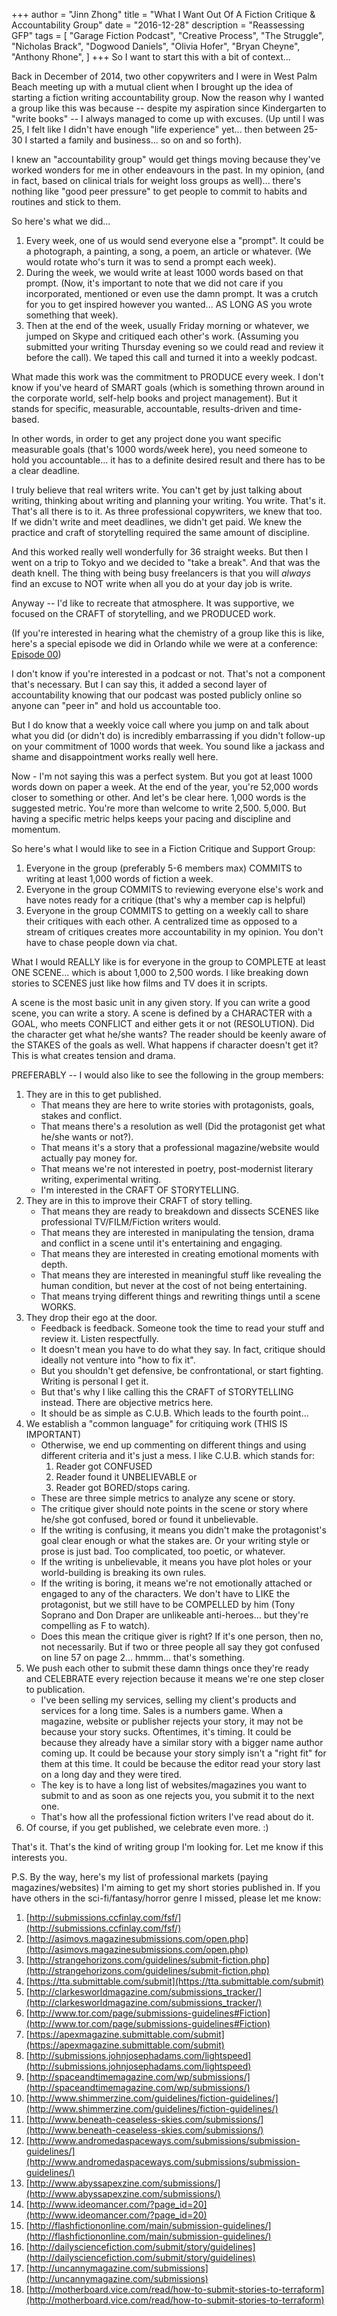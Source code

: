 +++ 
author = "Jinn Zhong" 
title = "What I Want Out Of A Fiction Critique & Accountability Group" 
date = "2016-12-28" 
description = "Reassessing GFP"
tags = [
    "Garage Fiction Podcast",
    "Creative Process",
    "The Struggle",
    "Nicholas Brack",
    "Dogwood Daniels",
    "Olivia Hofer",
    "Bryan Cheyne",
    "Anthony Rhone",
]
+++
So I want to start this with a bit of context... 

Back in December of 2014, two other copywriters and I were in West Palm Beach meeting up with a mutual client when I brought up the idea of starting a fiction writing accountability group. Now the reason why I wanted a group like this was because -- despite my aspiration since Kindergarten to "write books" -- I always managed to come up with excuses. (Up until I was 25, I felt like I didn't have enough "life experience" yet... then between 25-30 I started a family and business... so on and so forth).

I knew an "accountability group" would get things moving because they've worked wonders for me in other endeavours in the past. In my opinion, (and in fact, based on clinical trials for weight loss groups as well)... there's nothing like "good peer pressure" to get people to commit to habits and routines and stick to them.

So here's what we did...

1. Every week, one of us would send everyone else a "prompt". It could be a photograph, a painting, a song, a poem, an article or whatever. (We would rotate who's turn it was to send a prompt each week).
2. During the week, we would write at least 1000 words based on that prompt. (Now, it's important to note that we did not care if you incorporated, mentioned or even use the damn prompt. It was a crutch for you to get inspired however you wanted... AS LONG AS you wrote something that week).
3. Then at the end of the week, usually Friday morning or whatever, we jumped on Skype and critiqued each other's work. (Assuming you submitted your writing Thursday evening so we could read and review it before the call). We taped this call and turned it into a weekly podcast.

What made this work was the commitment to PRODUCE every week. I don't know if you've heard of SMART goals (which is something thrown around in the corporate world, self-help books and project management). But it stands for specific, measurable, accountable, results-driven and time-based.

In other words, in order to get any project done you want specific measurable goals (that's 1000 words/week here), you need someone to hold you accountable... it has to a definite desired result and there has to be a clear deadline.

I truly believe that real writers write. You can't get by just talking about writing, thinking about writing and planning your writing. You write. That's it. That's all there is to it. As three professional copywriters, we knew that too. If we didn't write and meet deadlines, we didn't get paid. We knew the practice and craft of storytelling required the same amount of discipline.

And this worked really well wonderfully for 36 straight weeks. But then I went on a trip to Tokyo and we decided to "take a break". And that was the death knell. The thing with being busy freelancers is that you will *always* find an excuse to NOT write when all you do at your day job is write.

Anyway -- I'd like to recreate that atmosphere. It was supportive, we focused on the CRAFT of storytelling, and we PRODUCED work.

(If you're interested in hearing what the chemistry of a group like this is like, here's a special episode we did in Orlando while we were at a conference: [Episode 00](https://www.dropbox.com/s/qww74s2lyf95jxd/Ep00%2002-15-2015%20Edited%20Version.mp3?dl=0))

I don't know if you're interested in a  podcast or not. That's not a component that's necessary. But I can say this, it added a second layer of accountability knowing that our podcast was posted publicly online so anyone can "peer in" and hold us accountable too.

But I do know that a weekly voice call where you jump on and talk about what you did (or didn't do) is incredibly embarrassing if you didn't follow-up on your commitment of 1000 words that week. You sound like a jackass and shame  and disappointment works really well here.

Now - I'm not saying this was a perfect system. But you got at least 1000 words down on paper a week. At the end of the year, you're 52,000 words closer to something or other. And let's be clear here. 1,000 words is the suggested metric. You're more than welcome to write 2,500. 5,000. But having a specific metric helps keeps your pacing and discipline and momentum.

So here's what I would like to see in a Fiction Critique and Support Group:

1. Everyone in the group (preferably 5-6 members max) COMMITS to writing at least 1,000 words of fiction a week.
2. Everyone in the group COMMITS to reviewing everyone else's work and have notes ready for a critique (that's why a member cap is helpful)
3. Everyone in the group COMMITS to getting on a weekly call to share their critiques with each other. A centralized time as opposed to a stream of critiques creates more accountability in my opinion. You don't have to chase people down via chat.

What I would REALLY like is for everyone in the group to COMPLETE at least ONE SCENE...  which is about 1,000 to 2,500 words. I like breaking down stories to SCENES just like how films and TV does it in scripts. 

A scene is the most basic unit in any given story. If you can write a good scene, you can write a story. A scene is defined by a CHARACTER with a GOAL, who  meets CONFLICT and either gets it or not (RESOLUTION).  Did the character get what he/she wants? The reader should be keenly aware of the STAKES of the goals as well. What happens if character doesn't get it? This is what creates tension and drama.


PREFERABLY -- I would also like to see the following in the group members:

1. They are in this to get published. 
    * That means they are here to write stories with protagonists, goals, stakes and conflict. 
    * That means there's a resolution as well (Did the protagonist get what he/she wants or not?).
    * That means it's a story that a professional magazine/website would actually pay money for.
    * That means we're not interested in poetry, post-modernist literary writing, experimental writing.
    * I'm interested in the CRAFT OF STORYTELLING.
2. They are in this to improve their CRAFT of story telling.
    * That means they are ready to breakdown and dissects SCENES like professional TV/FILM/Fiction writers would.
    * That means they are interested in manipulating the tension, drama and conflict in a scene until it's entertaining and engaging.
    * That means they are interested in creating emotional moments with depth.
    * That means they are interested in meaningful stuff like revealing the human condition, but never  at the cost of not being entertaining.
    * That means trying different things and rewriting things until a scene WORKS.
3. They drop their ego at the door.
    * Feedback is feedback. Someone took the time to read your stuff and review it. Listen respectfully.
    * It doesn't mean you have to do what they say. In fact, critique should ideally not venture into "how to fix it".
    * But you shouldn't get defensive, be confrontational, or start fighting. Writing is personal I get it.
    * But that's why I like calling this the CRAFT of STORYTELLING instead. There are objective metrics here.
    * It should be as simple as C.U.B. Which leads to the fourth point...
4. We establish a "common language" for critiquing work (THIS IS IMPORTANT)
    * Otherwise, we end up commenting on different things and using different criteria and it's just a mess. I like C.U.B. which stands for:
        1. Reader got CONFUSED
        2. Reader found it UNBELIEVABLE or 
        3. Reader got BORED/stops caring.
    * These are three simple metrics to analyze any scene or story.
    * The critique giver should note points in the scene or story where he/she got confused, bored or found it unbelievable.
    * If the writing is confusing, it means you didn't make the protagonist's goal clear enough or what the stakes are. Or your writing style or prose is just bad. Too complicated, too poetic, or whatever.
    * If the writing is unbelievable, it means you have plot holes or your world-building is breaking its own rules.
    * If the writing is boring, it means we're not emotionally attached or engaged to any of the characters.  We don't have to LIKE the protagonist, but we still have to be COMPELLED by him (Tony Soprano and Don Draper are unlikeable anti-heroes... but they're compelling as F to watch).
    * Does this mean the critique giver is right? If it's one person, then no, not necessarily. But if two or three people all say they got confused on line 57 on page 2... hmmm... that's something.
5. We push each other to submit these damn things once they're ready and CELEBRATE every rejection because it means we're one step closer to publication.
    * I've been selling my services, selling my client's products and services for a long time. Sales is a numbers game. When a magazine, website or publisher rejects your story, it may not be because your story sucks. Oftentimes, it's timing. It could be because they already have a similar story with a bigger name author coming up. It could be because your story simply isn't a "right fit" for them at this time. It could be because the editor read your story last on a long day and they were tired.
    * The key is to have a long list of websites/magazines you want to submit to and as soon as one rejects you, you submit it to the next one.
    * That's how all the professional fiction writers I've read about do it.
6. Of course, if you get published, we celebrate even more. :)

That's it. That's the kind of writing group I'm looking for. Let me know if this interests you.

P.S. By the way, here's my list of professional markets (paying magazines/websites) I'm aiming to get my short stories published in. If you have others in the sci-fi/fantasy/horror genre I missed, please let me know:

1. [http://submissions.ccfinlay.com/fsf/](http://submissions.ccfinlay.com/fsf/)
2. [http://asimovs.magazinesubmissions.com/open.php](http://asimovs.magazinesubmissions.com/open.php)
3. [http://strangehorizons.com/guidelines/submit-fiction.php](http://strangehorizons.com/guidelines/submit-fiction.php)
4. [https://tta.submittable.com/submit](https://tta.submittable.com/submit)
5. [http://clarkesworldmagazine.com/submissions_tracker/](http://clarkesworldmagazine.com/submissions_tracker/)
6. [http://www.tor.com/page/submissions-guidelines#Fiction](http://www.tor.com/page/submissions-guidelines#Fiction)
7. [https://apexmagazine.submittable.com/submit](https://apexmagazine.submittable.com/submit)
8. [http://submissions.johnjosephadams.com/lightspeed](http://submissions.johnjosephadams.com/lightspeed)
9. [http://spaceandtimemagazine.com/wp/submissions/](http://spaceandtimemagazine.com/wp/submissions/)
10. [http://www.shimmerzine.com/guidelines/fiction-guidelines/](http://www.shimmerzine.com/guidelines/fiction-guidelines/)
11. [http://www.beneath-ceaseless-skies.com/submissions/](http://www.beneath-ceaseless-skies.com/submissions/)
12. [http://www.andromedaspaceways.com/submissions/submission-guidelines/](http://www.andromedaspaceways.com/submissions/submission-guidelines/)
13. [http://www.abyssapexzine.com/submissions/](http://www.abyssapexzine.com/submissions/)
14. [http://www.ideomancer.com/?page_id=20](http://www.ideomancer.com/?page_id=20)
15. [http://flashfictiononline.com/main/submission-guidelines/](http://flashfictiononline.com/main/submission-guidelines/)
16. [http://dailysciencefiction.com/submit/story/guidelines](http://dailysciencefiction.com/submit/story/guidelines)
17. [http://uncannymagazine.com/submissions](http://uncannymagazine.com/submissions)
18. [http://motherboard.vice.com/read/how-to-submit-stories-to-terraform](http://motherboard.vice.com/read/how-to-submit-stories-to-terraform)
